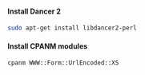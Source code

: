 #### Install Dancer 2

```bash
sudo apt-get install libdancer2-perl
```

#### Install CPANM modules

```bash
cpanm WWW::Form::UrlEncoded::XS
```
